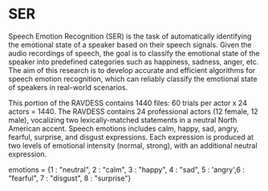 # SER
Speech Emotion Recognition (SER) is the task of automatically identifying the emotional state of a speaker based on their speech signals. Given the audio recordings of speech, the goal is to classify the emotional state of the speaker into predefined categories such as happiness, sadness, anger, etc. The aim of this research is to develop accurate and efficient algorithms for speech emotion recognition, which can reliably classify the emotional state of speakers in real-world scenarios.

This portion of the RAVDESS contains 1440 files: 60 trials per actor x 24 actors = 1440. The RAVDESS contains 24 professional actors (12 female, 12 male), vocalizing two lexically-matched statements in a neutral North American accent. Speech emotions includes calm, happy, sad, angry, fearful, surprise, and disgust expressions. Each expression is produced at two levels of emotional intensity (normal, strong), with an additional neutral expression.

emotions = {1 : "neutral", 2 : "calm", 3 : "happy", 4 : "sad", 5 : 'angry',6 : "fearful", 7 : "disgust", 8 : "surprise"}
